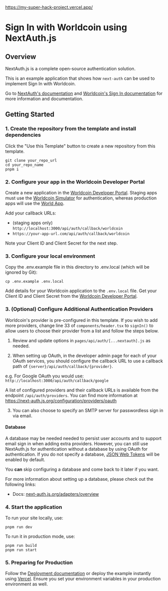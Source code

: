 https://my-super-hack-project.vercel.app/

# Sign In with Worldcoin using NextAuth.js

## Overview

NextAuth.js is a complete open-source authentication solution.

This is an example application that shows how `next-auth` can be used to implement Sign In with Worldcoin.

Go to [NextAuth's documentation](https://next-auth.js.org) and [Worldcoin's Sign In documentation](https://docs.worldcoin.org/quick-start/sign-in) for more information and documentation.

## Getting Started

### 1. Create the repository from the template and install dependencies

Click the "Use this Template" button to create a new repository from this template.

```
git clone your_repo_url
cd your_repo_name
pnpm i
```

### 2. Configure your app in the Worldcoin Developer Portal

Create a new application in the [Worldcoin Developer Portal](https://developer.worldcoin.org/). Staging apps must use the [Worldcoin Simulator](https://simulator.worldcoin.org) for authentication, whereas production apps will use the [World App](https://worldcoin.org/download).

Add your callback URLs:
  - (staging apps only) `http://localhost:3000/api/auth/callback/worldcoin`
  - `https://your-app-url.com/api/auth/callback/worldcoin`

Note your Client ID and Client Secret for the next step.

### 3. Configure your local environment

Copy the .env.example file in this directory to .env.local (which will be ignored by Git):

```
cp .env.example .env.local
```

Add details for your Worldcoin application to the `.env.local` file. Get your Client ID and Client Secret from the [Worldcoin Developer Portal](https://developer.worldcoin.org/).

### 3. (Optional) Configure Additional Authentication Providers

Worldcoin's provider is pre-configured in this template. If you wish to add more providers, change line 33 of `components/header.tsx` to `signIn()` to allow users to choose their provider from a list and follow the steps below.

1. Review and update options in `pages/api/auth/[...nextauth].js` as needed.

2. When setting up OAuth, in the developer admin page for each of your OAuth services, you should configure the callback URL to use a callback path of `{server}/api/auth/callback/{provider}`.

e.g. For Google OAuth you would use: `http://localhost:3000/api/auth/callback/google`

A list of configured providers and their callback URLs is available from the endpoint `/api/auth/providers`. You can find more information at https://next-auth.js.org/configuration/providers/oauth

3. You can also choose to specify an SMTP server for passwordless sign in via email.

#### Database

A database may be needed needed to persist user accounts and to support email sign in when adding extra providers. However, you can still use NextAuth.js for authentication without a database by using OAuth for authentication. If you do not specify a database, [JSON Web Tokens](https://jwt.io/introduction) will be enabled by default.

You **can** skip configuring a database and come back to it later if you want.

For more information about setting up a database, please check out the following links:

- Docs: [next-auth.js.org/adapters/overview](https://next-auth.js.org/adapters/overview)

### 4. Start the application

To run your site locally, use:

```
pnpm run dev
```

To run it in production mode, use:

```
pnpm run build
pnpm run start
```

### 5. Preparing for Production

Follow the [Deployment documentation](https://authjs.dev/guides/basics/deployment) or deploy the example instantly using [Vercel](https://vercel.com). Ensure you set your environment variables in your production environment as well.
